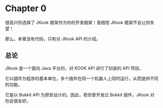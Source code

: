 # Chapter 0

很高兴你选择了 JKook 框架作为你的开发框架！我相信 JKook 框架不会让你失望！

那么，本章没有代码，只有对 JKook API 的介绍。

## 总论

JKook 是一个面向 Java 平台的，对 KOOK API 进行了封装的 API 项目。

它以插件为程序的基本单位，多个插件在同一个机器人上同时运行，从而提供不同的功能。

它是以 Bukkit API 为原型设计的。因此，若你曾开发过 Bukkit 插件，JKook 对你会很友好。
